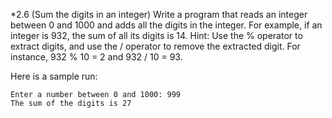 *2.6
(Sum the digits in an integer) Write a program that reads an integer between 0
and 1000 and adds all the digits in the integer. For example, if an integer is 932,
the sum of all its digits is 14.
Hint: Use the % operator to extract digits, and use the / operator to remove the
extracted digit. For instance, 932 % 10 = 2 and 932 / 10 = 93.


Here is a sample run:

```
Enter a number between 0 and 1000: 999
The sum of the digits is 27